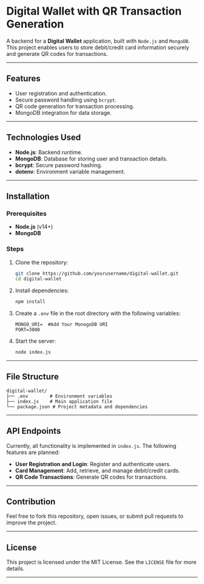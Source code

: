 # Digital Wallet with QR Transaction Generation

A backend for a **Digital Wallet** application, built with `Node.js` and `MongoDB`. This project enables users to store debit/credit card information securely and generate QR codes for transactions.

---

## Features

- User registration and authentication.
- Secure password handling using `bcrypt`.
- QR code generation for transaction processing.
- MongoDB integration for data storage.

---

## Technologies Used

- **Node.js**: Backend runtime.
- **MongoDB**: Database for storing user and transaction details.
- **bcrypt**: Secure password hashing.
- **dotenv**: Environment variable management.

---

## Installation

### Prerequisites

- **Node.js** (v14+)
- **MongoDB**

### Steps

1. Clone the repository:

   ```bash
   git clone https://github.com/yourusername/digital-wallet.git
   cd digital-wallet
   ```

2. Install dependencies:

   ```bash
   npm install 
   ```

3. Create a `.env` file in the root directory with the following variables:

   ```env
   MONGO_URI=  #Add Your MonogoDB URI
   PORT=3000
   ```

4. Start the server:

   ```bash
   node index.js
   ```

---

## File Structure

```
digital-wallet/
├── .env        # Environment variables
├── index.js    # Main application file
└── package.json # Project metadata and dependencies
```

---

## API Endpoints

Currently, all functionality is implemented in `index.js`. The following features are planned:

- **User Registration and Login**: Register and authenticate users.
- **Card Management**: Add, retrieve, and manage debit/credit cards.
- **QR Code Transactions**: Generate QR codes for transactions.

---

## Contribution

Feel free to fork this repository, open issues, or submit pull requests to improve the project.

---

## License

This project is licensed under the MIT License. See the `LICENSE` file for more details.

---
